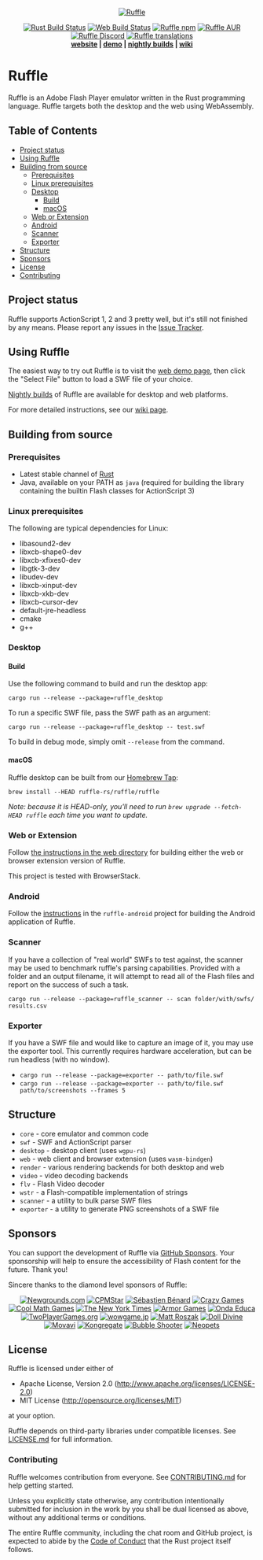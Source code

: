 <p align="center">
  <a href="https://ruffle.rs"><img alt="Ruffle" src="https://ruffle.rs/logo.svg" /></a>
</p>
<p align="center">
  <a href="https://github.com/ruffle-rs/ruffle/actions"><img alt="Rust Build Status" src="https://img.shields.io/github/actions/workflow/status/ruffle-rs/ruffle/test_rust.yml?label=Rust%20Build&logo=github&branch=master" /></a>
  <a href="https://github.com/ruffle-rs/ruffle/actions/workflows/test_web.yml"><img alt="Web Build Status" src="https://img.shields.io/github/actions/workflow/status/ruffle-rs/ruffle/test_web.yml?label=Web%20Build&logo=github&branch=master" /></a>
  <a href="https://www.npmjs.com/package/@ruffle-rs/ruffle"><img alt="Ruffle npm" src="https://img.shields.io/npm/v/@ruffle-rs/ruffle?color=007acc&logo=npm" /></a>
  <a href="https://aur.archlinux.org/packages/ruffle-nightly-bin"><img alt="Ruffle AUR" src="https://img.shields.io/aur/version/ruffle-nightly-bin?logo=archlinux" /></a>
  <a href="https://discord.gg/ruffle"><img alt="Ruffle Discord" src="https://img.shields.io/discord/610531541889581066?label=&color=7389d8&labelColor=6a7ec2&logoColor=ffffff&logo=discord" /></a>
  <a href="https://crowdin.com/project/ruffle"><img alt="Ruffle translations" src="https://badges.crowdin.net/ruffle/localized.svg" /></a>
  <br />
  <strong><a href="https://ruffle.rs">website</a> | <a href="https://ruffle.rs/demo">demo</a> | <a href="https://github.com/ruffle-rs/ruffle/releases">nightly builds</a> | <a href="https://github.com/ruffle-rs/ruffle/wiki">wiki</a></strong>
</p>

# Ruffle

Ruffle is an Adobe Flash Player emulator written in the Rust programming language. Ruffle targets both the desktop and the web using WebAssembly.

## Table of Contents
* [Project status](#project-status)
* [Using Ruffle](#using-ruffle)
* [Building from source](#building-from-source)
  * [Prerequisites](#prerequisites)
  * [Linux prerequisites](#linux-prerequisites)
  * [Desktop](#desktop)
    * [Build](#build)
    * [macOS](#macos)
  * [Web or Extension](#web-or-extension)
  * [Android](#android)
  * [Scanner](#scanner)
  * [Exporter](#exporter)
* [Structure](#structure)
* [Sponsors](#sponsors)
* [License](#license)
* [Contributing](#contributing)


## Project status

Ruffle supports ActionScript 1, 2 and 3 pretty well, but it's still not finished by any means. Please report any issues in the [Issue Tracker](https://github.com/ruffle-rs/ruffle/issues).

## Using Ruffle

The easiest way to try out Ruffle is to visit the [web demo page](https://ruffle.rs/demo/), then click the "Select File" button to load a SWF file of your choice.

[Nightly builds](https://ruffle.rs/downloads#nightly-releases) of Ruffle are available for desktop and web platforms.

For more detailed instructions, see our [wiki page](https://github.com/ruffle-rs/ruffle/wiki/Using-Ruffle).

## Building from source

### Prerequisites

* Latest stable channel of [Rust](https://www.rust-lang.org/tools/install)
* Java, available on your PATH as `java` (required for building the library containing the builtin Flash classes for ActionScript 3)

### Linux prerequisites

The following are typical dependencies for Linux:

* libasound2-dev
* libxcb-shape0-dev
* libxcb-xfixes0-dev
* libgtk-3-dev
* libudev-dev
* libxcb-xinput-dev
* libxcb-xkb-dev
* libxcb-cursor-dev
* default-jre-headless
* cmake
* g++

### Desktop

#### Build

Use the following command to build and run the desktop app:

`cargo run --release --package=ruffle_desktop`

To run a specific SWF file, pass the SWF path as an argument:

`cargo run --release --package=ruffle_desktop -- test.swf`

To build in debug mode, simply omit `--release` from the command.

#### macOS

Ruffle desktop can be built from our [Homebrew Tap](https://github.com/ruffle-rs/homebrew-ruffle/):

`brew install --HEAD ruffle-rs/ruffle/ruffle`

_Note: because it is HEAD-only, you'll need to run `brew upgrade --fetch-HEAD ruffle` each time you want to update._

### Web or Extension

Follow [the instructions in the web directory](web/README.md#building-from-source) for building
either the web or browser extension version of Ruffle.

This project is tested with BrowserStack.

### Android

Follow the [instructions](https://github.com/ruffle-rs/ruffle-android/blob/main/CONTRIBUTING.md#building-from-source) in the `ruffle-android` project for building the Android application of Ruffle.

### Scanner

If you have a collection of "real world" SWFs to test against, the scanner may be used to benchmark
ruffle's parsing capabilities. Provided with a folder and an output filename, it will attempt to read
all of the Flash files and report on the success of such a task.

`cargo run --release --package=ruffle_scanner -- scan folder/with/swfs/ results.csv`

### Exporter

If you have a SWF file and would like to capture an image of it, you may use the exporter tool.
This currently requires hardware acceleration, but can be run headless (with no window).

- `cargo run --release --package=exporter -- path/to/file.swf`
- `cargo run --release --package=exporter -- path/to/file.swf path/to/screenshots --frames 5`

## Structure

- `core` - core emulator and common code
- `swf` - SWF and ActionScript parser
- `desktop` - desktop client (uses `wgpu-rs`)
- `web` - web client and browser extension (uses `wasm-bindgen`)
- `render` - various rendering backends for both desktop and web
- `video` - video decoding backends
- `flv` - Flash Video decoder
- `wstr` - a Flash-compatible implementation of strings
- `scanner` - a utility to bulk parse SWF files
- `exporter` - a utility to generate PNG screenshots of a SWF file

## Sponsors

You can support the development of Ruffle via [GitHub Sponsors](https://github.com/sponsors/ruffle-rs). Your sponsorship will help to ensure the accessibility of Flash content for the future. Thank you!

Sincere thanks to the diamond level sponsors of Ruffle:

<p align="center">
  <a href="https://www.newgrounds.com"><img src="https://ruffle.rs/sponsors/newgrounds.png" alt="Newgrounds.com"></a>
  <a href="https://www.cpmstar.com"><img src="https://ruffle.rs/sponsors/cpmstar.png" alt="CPMStar"></a>
  <a href="https://deepnight.net"><img src="https://ruffle.rs/sponsors/deepnight.png" alt="Sébastien Bénard"></a>
  <a href="https://www.crazygames.com"><img src="https://ruffle.rs/sponsors/crazygames.png" alt="Crazy Games"></a>
  <a href="https://www.coolmathgames.com"><img src="https://ruffle.rs/sponsors/coolmathgames.png" alt="Cool Math Games"></a>
  <a href="https://www.nytimes.com/"><img src="https://ruffle.rs/sponsors/nyt.png" alt="The New York Times"></a>
  <a href="https://www.armorgames.com/"><img src="https://ruffle.rs/sponsors/armorgames.png" alt="Armor Games"></a>
  <a href="https://www.ondaeduca.com/"><img src="https://ruffle.rs/sponsors/ondaeduca.png" alt="Onda Educa"></a>
  <a href="https://www.twoplayergames.org/"><img src="https://ruffle.rs/sponsors/twoplayergames.png" alt="TwoPlayerGames.org"></a>
  <a href="https://www.wowgame.jp/"><img src="https://ruffle.rs/sponsors/wowgame.png" alt="wowgame.jp"></a>
  <a href="http://kupogames.com/"><img src="https://ruffle.rs/sponsors/mattroszak.png" alt="Matt Roszak"></a>
  <a href="https://www.dolldivine.com/"><img src="https://ruffle.rs/sponsors/dolldivine.png" alt="Doll Divine"></a>
  <a href="https://movavi.com/"><img src="https://ruffle.rs/sponsors/movavi.svg" alt="Movavi"></a>
  <a href="https://www.kongregate.com/"><img src="https://ruffle.rs/sponsors/kongregate.svg" alt="Kongregate"></a>
  <a href="https://www.bubbleshooter.net/"><img src="https://ruffle.rs/sponsors/bubble-shooter.png" alt="Bubble Shooter"></a>
  <a href="https://www.neopets.com/"><img src="https://ruffle.rs/sponsors/neopets.png" alt="Neopets"></a>
</p>

## License

Ruffle is licensed under either of

- Apache License, Version 2.0 (http://www.apache.org/licenses/LICENSE-2.0)
- MIT License (http://opensource.org/licenses/MIT)

at your option.

Ruffle depends on third-party libraries under compatible licenses. See [LICENSE.md](LICENSE.md) for full information.

### Contributing

Ruffle welcomes contribution from everyone. See [CONTRIBUTING.md](CONTRIBUTING.md) for help getting started.

Unless you explicitly state otherwise, any contribution intentionally submitted
for inclusion in the work by you shall be dual licensed as above, without any
additional terms or conditions.

The entire Ruffle community, including the chat room and GitHub project, is expected to abide by the [Code of Conduct](https://www.rust-lang.org/policies/code-of-conduct) that the Rust project itself follows.
